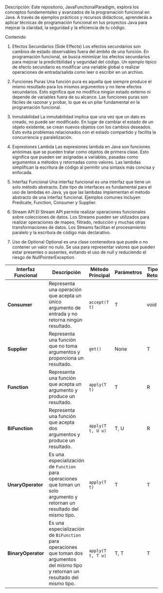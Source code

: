 Descripción:
Este repositorio, JavaFunctionalParadigm, explora los conceptos fundamentales y avanzados de la programación funcional en Java. A través de ejemplos prácticos y recursos didácticos, aprenderás a aplicar técnicas de programación funcional en tus proyectos Java para mejorar la claridad, la seguridad y la eficiencia de tu código.

Contenido
1. Efectos Secundarios (Side Effects)
Los efectos secundarios son cambios de estado observables fuera del ámbito de una función. En programación funcional, se busca minimizar los efectos secundarios para mejorar la predictibilidad y seguridad del código. Un ejemplo típico de efecto secundario es modificar una variable global o realizar operaciones de entrada/salida como leer o escribir en un archivo.

2. Funciones Puras
Una función pura es aquella que siempre produce el mismo resultado para los mismos argumentos y no tiene efectos secundarios. Esto significa que no modifica ningún estado externo ni depende de variables fuera de su alcance. Las funciones puras son fáciles de razonar y probar, lo que es un pilar fundamental en la programación funcional.

3. Inmutabilidad
La inmutabilidad implica que una vez que un dato es creado, no puede ser modificado. En lugar de cambiar el estado de un objeto existente, se crean nuevos objetos con los cambios deseados. Esto evita problemas relacionados con el estado compartido y facilita la concurrencia y paralelización.

4. Expresiones Lambda
Las expresiones lambda en Java son funciones anónimas que se pueden tratar como objetos de primera clase. Esto significa que pueden ser asignadas a variables, pasadas como argumentos a métodos y retornadas como valores. Las lambdas simplifican la escritura de código al permitir una sintaxis más concisa y enfocada.

5. Interfaz Funcional
Una interfaz funcional es una interfaz que tiene un solo método abstracto. Este tipo de interfaces es fundamental para el uso de lambdas en Java, ya que las lambdas implementan el método abstracto de una interfaz funcional. Ejemplos comunes incluyen Predicate, Function, Consumer y Supplier.

6. Stream API
El Stream API permite realizar operaciones funcionales sobre colecciones de datos. Los Streams pueden ser utilizados para realizar operaciones de mapeo, filtrado, reducción y muchas otras transformaciones de datos. Los Streams facilitan el procesamiento paralelo y la escritura de código más declarativo.

7. Uso de Optional
Optional es una clase contenedora que puede o no contener un valor no nulo. Se usa para representar valores que pueden estar presentes o ausentes, evitando el uso de null y reduciendo el riesgo de NullPointerException.


| **Interfaz Funcional** | **Descripción** | **Método Principal** | **Parámetros** | **Tipo de Retorno** |
|-------------------------|-----------------|----------------------|----------------|---------------------|
| **Consumer**            | Representa una operación que acepta un único argumento de entrada y no retorna ningún resultado. | `accept(T t)` | T | void |
| **Supplier**            | Representa una función que no toma argumentos y proporciona un resultado. | `get()` | None | T |
| **Function**            | Representa una función que acepta un argumento y produce un resultado. | `apply(T t)` | T | R |
| **BiFunction**          | Representa una función que acepta dos argumentos y produce un resultado. | `apply(T t, U u)` | T, U | R |
| **UnaryOperator**       | Es una especialización de `Function` para operaciones que toman un solo argumento y retornan un resultado del mismo tipo. | `apply(T t)` | T | T |
| **BinaryOperator**      | Es una especialización de `BiFunction` para operaciones que toman dos argumentos del mismo tipo y retornan un resultado del mismo tipo. | `apply(T t, T u)` | T, T | T |

